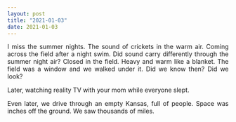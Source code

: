 ```yaml
---
layout: post
title: "2021-01-03"
date: 2021-01-03
---
```


<style>
p {
    text-align: justify;
}
</style>

I miss 
  the summer nights.
The sound of crickets
  in the warm air.
Coming across the field
  after a night swim.
Did sound
  carry differently
  through the summer night air?
Closed in the field.
Heavy and warm
  like a blanket.
The field was a window
  and we walked under it.
Did we know then?
Did we look?

Later,
  watching reality TV
  with your mom
  while everyone slept.

Even later,
  we drive through 
  an empty Kansas,
  full of people.
Space
  was inches off the ground.
We saw thousands of miles.